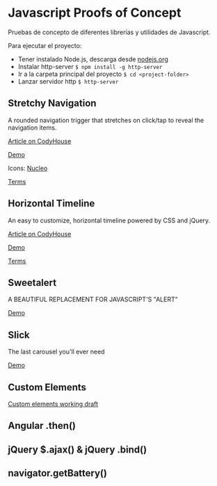 Javascript Proofs of Concept
=========

Pruebas de concepto de diferentes librerías y utilidades de Javascript.

Para ejecutar el proyecto:

* Tener instalado Node.js, descarga desde [nodejs.org](https://nodejs.org/en/download/)
* Instalar http-server ```$ npm install -g http-server```
* Ir a la carpeta principal del proyecto ```$ cd <project-folder>```
* Lanzar servidor http ```$ http-server```


Stretchy Navigation
---------------------------------------------
A rounded navigation trigger that stretches on click/tap to reveal the navigation items.

[Article on CodyHouse](http://codyhouse.co/gem/stretchy-navigation/)

[Demo](http://codyhouse.co/demo/stretchy-navigation/index.html)

Icons: [Nucleo](https://nucleoapp.com/)

[Terms](http://codyhouse.co/terms/)

Horizontal Timeline
---------------------------------------------
An easy to customize, horizontal timeline powered by CSS and jQuery.

[Article on CodyHouse](http://codyhouse.co/gem/horizontal-timeline/)

[Demo](https://codyhouse.co/demo/horizontal-timeline/index.html)

[Terms](http://codyhouse.co/terms/)

Sweetalert
---------------------------------------------
A BEAUTIFUL REPLACEMENT FOR JAVASCRIPT'S "ALERT"

[Demo](http://t4t5.github.io/sweetalert/)

Slick
---------------------------------------------
The last carousel you'll ever need

[Demo](http://kenwheeler.github.io/slick/)


Custom Elements
---------------------------------------------
[Custom elements working draft](https://www.w3.org/TR/custom-elements/)

Angular .then()
---------------------------------------------

jQuery $.ajax() & jQuery .bind()
---------------------------------------------

navigator.getBattery()
---------------------------------------------
